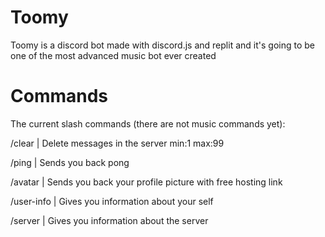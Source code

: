 # Toomy
Toomy is a discord bot made with discord.js and replit and it's going to be one of the most advanced music bot ever created

# Commands

The current slash commands (there are not music commands yet):

/clear | Delete messages in the server min:1 max:99

/ping | Sends you back pong

/avatar | Sends you back your profile picture with free hosting link

/user-info | Gives you information about your self

/server | Gives you information about the server

